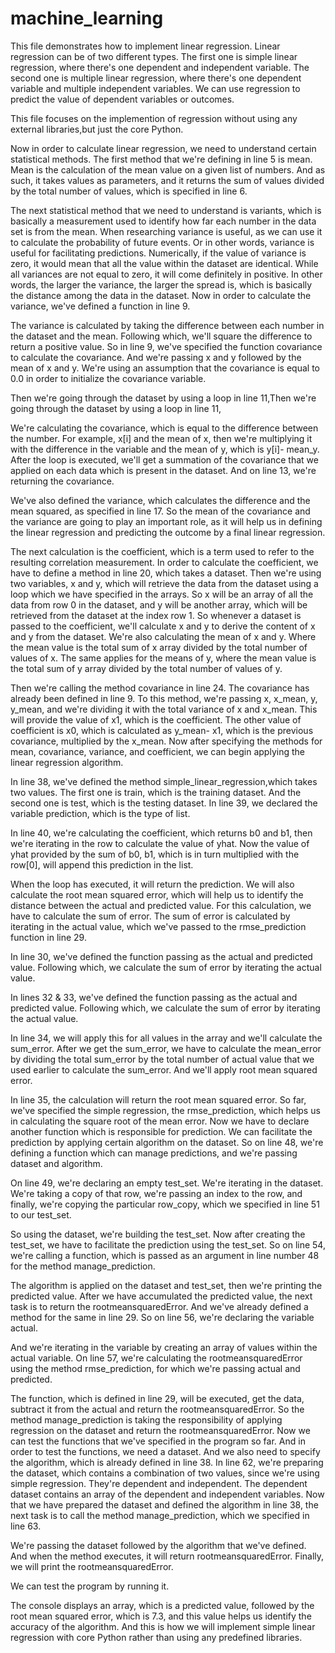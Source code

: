 # machine_learning

This file demonstrates how to implement linear regression. 
Linear regression can be of two different types. The first one is simple linear regression, where there's one dependent and independent variable. The second one is multiple linear regression, where there's one dependent variable and multiple independent variables. We can use regression to predict the value of dependent variables or outcomes.

This file focuses on the implemention of regression without using any external libraries,but just the core Python.

Now in order to calculate linear regression, we need to understand certain statistical methods. The first method that we're defining in line 5 is mean.
Mean is the calculation of the mean value on a given list of numbers. And as such, it takes values as parameters, and it returns the sum of values divided by the total number of values, which is specified in line 6.

The next statistical method that we need to understand is variants, which is basically a measurement used to identify how far each number in the data set is from the mean. When researching variance is useful, as we can use it to calculate the probability of future events. Or in other words, variance is useful for facilitating predictions. 
Numerically, if the value of variance is zero, it would mean that all the value within the dataset are identical. While all variances are not equal to zero, it will come definitely in positive. 
In other words, the larger the variance, the larger the spread is, which is basically the distance among the data in the dataset. Now in order to calculate the variance, we've defined a function in line 9.

The variance is calculated by taking the difference between each number in the dataset and the mean. Following which, we'll square the difference to return a positive value. So in line 9, we've specified the function covariance to calculate the covariance. And we're passing x and y followed by the mean of x and y. 
We're using an assumption that the covariance is equal to 0.0 in order to initialize the covariance variable.

Then we're going through the dataset by using a loop in line 11,Then we're going through the dataset by using a loop in line 11,

We're calculating the covariance, which is equal to the difference between the number. For example, x[i] and the mean of x, then we're multiplying it with the difference in the variable and the mean of y, which is y[i]- mean_y. 
After the loop is executed, we'll get a summation of the covariance that we applied on each data which is present in the dataset. And on line 13, we're returning the covariance.

We've also defined the variance, which calculates the difference and the mean squared, as specified in line 17.
So the mean of the covariance and the variance are going to play an important role, as it will help us in defining the linear regression and predicting the outcome by a final linear regression. 

The next calculation is the coefficient, which is a term used to refer to the resulting correlation measurement. In order to calculate the coefficient, we have to define a method in line 20, which takes a dataset. Then we're using two variables, x and y, which will retrieve the data from the dataset using a loop which we have specified in the arrays. So x will be an array of all the data from row 0 in the dataset, and y will be another array, which will be retrieved from the dataset at the index row 1. 
So whenever a dataset is passed to the coefficient, we'll calculate x and y to derive the content of x and y from the dataset. We're also calculating the mean of x and y. Where the mean value is the total sum of x array divided by the total number of values of x. 
The same applies for the means of y, where the mean value is the total sum of y array divided by the total number of values of y.

Then we're calling the method covariance in line 24.
The covariance has already been defined in line 9. To this method, we're passing x, x_mean, y, y_mean, and we're dividing it with the total variance of x and x_mean. This will provide the value of x1, which is the coefficient. The other value of coefficient is x0, which is calculated as y_mean- x1, which is the previous covariance, multiplied by the x_mean. Now after specifying the methods for mean, covariance, variance, and coefficient, we can begin applying the linear regression algorithm. 

In line 38, we've defined the method simple_linear_regression,which takes two values. The first one is train, which is the training dataset. And the second one is test, which is the testing dataset. In line 39, we declared the variable prediction, which is the type of list.

In line 40, we're calculating the coefficient, which returns b0 and b1, then we're iterating in the row to calculate the value of yhat.
Now the value of yhat provided by the sum of b0, b1, which is in turn multiplied with the row[0], will append this prediction in the list.

When the loop has executed, it will return the prediction. We will also calculate the root mean squared error, which will help us to identify the distance between the actual and predicted value. For this calculation, we have to calculate the sum of error. The sum of error is calculated by iterating in the actual value, which we've passed to the rmse_prediction function in line 29.

In line 30, we've defined the function passing as the actual and predicted value. Following which, we calculate the sum of error by iterating the actual value.

In lines 32 & 33, we've defined the function passing as the actual and predicted value. Following which, we calculate the sum of error by iterating the actual value.

In line 34, we will apply this for all values in the array and we'll calculate the sum_error. After we get the sum_error, we have to calculate the mean_error by dividing the total sum_error by the total
number of actual value that we used earlier to calculate the sum_error. And we'll apply root mean squared error.

In line 35, the calculation will return the root mean squared error. So far, we've specified the simple regression, the rmse_prediction, which helps us in calculating the square root of the mean error. Now we have to declare another function which is responsible for prediction. We can facilitate the prediction by applying certain algorithm on the dataset. 
So on line 48, we're defining a function which can manage predictions, and we're passing dataset and algorithm.

On line 49, we're declaring an empty test_set. 
We're iterating in the dataset. We're taking a copy of that row, we're passing an index to the row, and finally, we're copying the particular row_copy, which we specified in line 51 to our test_set.

So using the dataset, we're building the test_set. Now after creating the test_set, we have to facilitate the prediction using the test_set. So on line 54, we're calling a function, which is passed as an argument in line number 48 for the method manage_prediction.

The algorithm is applied on the dataset and test_set, then we're printing the predicted value. After we have accumulated the predicted value, the next task is to return the rootmeansquaredError. And we've already defined a method for the same in line 29. So on line 56, we're declaring the variable actual.

And we're iterating in the variable by creating an array of values within the actual variable. On line 57, we're calculating the rootmeansquaredError using the method rmse_prediction, for which we're passing actual and predicted.

The function, which is defined in line 29, will be executed, get the data, subtract it from the actual and return the rootmeansquaredError. So the method manage_prediction is taking the responsibility of applying regression on the dataset and return the rootmeansquaredError. Now we can test the functions that we've specified in the program so far. And in order to test the functions, we need a dataset. And we also need to specify the algorithm, which is already defined in line 38. 
In line 62, we're preparing the dataset, which contains a combination of two values, since we're using simple regression. They're dependent and independent. The dependent dataset contains an array of the dependent and independent variables. Now that we have prepared the dataset and defined the algorithm in line 38, the next task is to call the method manage_prediction, which we specified in line 63.

We're passing the dataset followed by the algorithm that we've defined. And when the method executes, it will return rootmeansquaredError. Finally, we will print the rootmeansquaredError.

We can test the program by running it.

The console displays an array, which is a predicted value, followed by the root mean squared error, which is 7.3, and this value helps us identify the accuracy of the algorithm. And this is how we will implement simple linear regression with core Python rather than using any predefined libraries.

